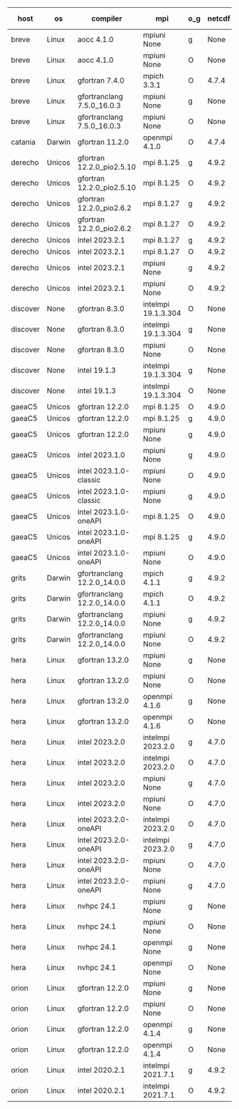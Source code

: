 

| host     | os       | compiler                              | mpi                      | o_g        | netcdf        | build       | u_pass          | u_fail          | s_pass            | s_fail            | e_pass             | e_fail             | nuopc_pass       | nuopc_fail       | artifacts link          |
|----------|----------|---------------------------------------|--------------------------|------------|---------------|-------------|-----------------|-----------------|-------------------|-------------------|--------------------|--------------------|------------------|------------------|-------------------------|
| breve | Linux | aocc 4.1.0 | mpiuni None  | g | None  | PASS | 12502 | 26 | 9 | 0 | 44 | 0 | None | None | <a href="https://github.com/esmf-org/esmf-test-artifacts/tree/425da2efe9e2968d01e22d2c39fbf33bcf8b0bee/develop/aocc/4.1.0/g/mpiuni/None" target="_blank">425da2e</a> | 
| breve | Linux | aocc 4.1.0 | mpiuni None  | O | None  | PASS | 12502 | 26 | 9 | 0 | 44 | 0 | None | None | <a href="https://github.com/esmf-org/esmf-test-artifacts/tree/661520a056e3a1882453509b3c50a7d3cf6e1535/develop/aocc/4.1.0/O/mpiuni/None" target="_blank">661520a</a> | 
| breve | Linux | gfortran 7.4.0 | mpich 3.3.1  | O | 4.7.4  | PASS | 14198 | 0 | 51 | 0 | 81 | 0 | 56 | 0 | <a href="https://github.com/esmf-org/esmf-test-artifacts/tree/700583a5acd1d97a490b5bafda659f0495b89a07/develop/gfortran/7.4.0/O/mpich/3.3.1" target="_blank">700583a</a> | 
| breve | Linux | gfortranclang 7.5.0_16.0.3 | mpiuni None  | g | None  | PASS | 12528 | 0 | 9 | 0 | 44 | 0 | None | None | <a href="https://github.com/esmf-org/esmf-test-artifacts/tree/7555180ade068de052f9a44adca80f897aefaba1/develop/gfortranclang/7.5.0_16.0.3/g/mpiuni/None" target="_blank">7555180</a> | 
| breve | Linux | gfortranclang 7.5.0_16.0.3 | mpiuni None  | O | None  | PASS | 12528 | 0 | 9 | 0 | 44 | 0 | None | None | <a href="https://github.com/esmf-org/esmf-test-artifacts/tree/79e09efce591ef69d189bfac91885ecc78a536d1/develop/gfortranclang/7.5.0_16.0.3/O/mpiuni/None" target="_blank">79e09ef</a> | 
| catania | Darwin | gfortran 11.2.0 | openmpi 4.1.0  | O | 4.7.4  | PASS | 14195 | 3 | 51 | 0 | 81 | 0 | 56 | 0 | <a href="https://github.com/esmf-org/esmf-test-artifacts/tree/57dcd47b79ef13570d052d5b0096bb3857e55455/develop/gfortran/11.2.0/O/openmpi/4.1.0" target="_blank">57dcd47</a> | 
| derecho | Unicos | gfortran 12.2.0_pio2.5.10 | mpi 8.1.25  | g | 4.9.2  | PASS | None | None | None | None | None | None | None | None | <a href="https://github.com/esmf-org/esmf-test-artifacts/tree/9a4017a099148d9830e1377bbfd66ec997f887c1/develop/gfortran/12.2.0_pio2.5.10/g/mpi/8.1.25" target="_blank">9a4017a</a> | 
| derecho | Unicos | gfortran 12.2.0_pio2.5.10 | mpi 8.1.25  | O | 4.9.2  | PASS | None | None | None | None | None | None | None | None | <a href="https://github.com/esmf-org/esmf-test-artifacts/tree/89ff611f8d5bc00127eb3a307ac97c8ac24fcc14/develop/gfortran/12.2.0_pio2.5.10/O/mpi/8.1.25" target="_blank">89ff611</a> | 
| derecho | Unicos | gfortran 12.2.0_pio2.6.2 | mpi 8.1.27  | g | 4.9.2  | PASS | None | None | None | None | None | None | None | None | <a href="https://github.com/esmf-org/esmf-test-artifacts/tree/851804c6529e9cbce031dea018d8dcaf469bc21a/develop/gfortran/12.2.0_pio2.6.2/g/mpi/8.1.27" target="_blank">851804c</a> | 
| derecho | Unicos | gfortran 12.2.0_pio2.6.2 | mpi 8.1.27  | O | 4.9.2  | PASS | None | None | None | None | None | None | None | None | <a href="https://github.com/esmf-org/esmf-test-artifacts/tree/a85df3994d908870d9551534d6465cb7a87246d8/develop/gfortran/12.2.0_pio2.6.2/O/mpi/8.1.27" target="_blank">a85df39</a> | 
| derecho | Unicos | intel 2023.2.1 | mpi 8.1.27  | g | 4.9.2  | PASS | None | None | None | None | None | None | None | None | <a href="https://github.com/esmf-org/esmf-test-artifacts/tree/d4c5261f615a36b19382776a98b181b0f6b0e08f/develop/intel/2023.2.1/g/mpi/8.1.27" target="_blank">d4c5261</a> | 
| derecho | Unicos | intel 2023.2.1 | mpi 8.1.27  | O | 4.9.2  | PASS | None | None | None | None | None | None | None | None | <a href="https://github.com/esmf-org/esmf-test-artifacts/tree/96ec8229550a79ab01f3c393b3616d2cc34d2224/develop/intel/2023.2.1/O/mpi/8.1.27" target="_blank">96ec822</a> | 
| derecho | Unicos | intel 2023.2.1 | mpiuni None  | g | 4.9.2  | PASS | None | None | None | None | None | None | None | None | <a href="https://github.com/esmf-org/esmf-test-artifacts/tree/000fb96d2cba303e68ac2febc5d5a06d98e38979/develop/intel/2023.2.1/g/mpiuni/None" target="_blank">000fb96</a> | 
| derecho | Unicos | intel 2023.2.1 | mpiuni None  | O | 4.9.2  | PASS | None | None | None | None | None | None | None | None | <a href="https://github.com/esmf-org/esmf-test-artifacts/tree/af89933fc1a19213cfafbd2d252ec91d5bba66be/develop/intel/2023.2.1/O/mpiuni/None" target="_blank">af89933</a> | 
| discover | None | gfortran 8.3.0 | intelmpi 19.1.3.304  | O | None  | FAIL | None | None | None | None | None | None | None | None | <a href="https://github.com/esmf-org/esmf-test-artifacts/tree/8b81bd7b2f6b8603f581e6824d97ac03b5aa2a6a/develop/gfortran/8.3.0/O/intelmpi/19.1.3.304" target="_blank">8b81bd7</a> | 
| discover | None | gfortran 8.3.0 | intelmpi 19.1.3.304  | g | None  | FAIL | None | None | None | None | None | None | None | None | <a href="https://github.com/esmf-org/esmf-test-artifacts/tree/fd28e4e35f4a119309f39a5cc23ab35dec43828a/develop/gfortran/8.3.0/g/intelmpi/19.1.3.304" target="_blank">fd28e4e</a> | 
| discover | None | gfortran 8.3.0 | mpiuni None  | O | None  | FAIL | None | None | None | None | None | None | None | None | <a href="https://github.com/esmf-org/esmf-test-artifacts/tree/31e23e716e643d1f5c37dd8252fa8e90e28f0971/develop/gfortran/8.3.0/O/mpiuni/None" target="_blank">31e23e7</a> | 
| discover | None | intel 19.1.3 | intelmpi 19.1.3.304  | g | None  | FAIL | None | None | None | None | None | None | None | None | <a href="https://github.com/esmf-org/esmf-test-artifacts/tree/f97ceccf5244c025bb4f931060d798c71969a223/develop/intel/19.1.3/g/intelmpi/19.1.3.304" target="_blank">f97cecc</a> | 
| discover | None | intel 19.1.3 | intelmpi 19.1.3.304  | O | None  | FAIL | None | None | None | None | None | None | None | None | <a href="https://github.com/esmf-org/esmf-test-artifacts/tree/9bb1ed3cc7494d8a69928dd32ad2112c676b3a38/develop/intel/19.1.3/O/intelmpi/19.1.3.304" target="_blank">9bb1ed3</a> | 
| gaeaC5 | Unicos | gfortran 12.2.0 | mpi 8.1.25  | O | 4.9.0  | PASS | None | None | None | None | None | None | None | None | <a href="https://github.com/esmf-org/esmf-test-artifacts/tree/3fe0d120b1e0b7ce901293f1d37ba48a2f0af083/develop/gfortran/12.2.0/O/mpi/8.1.25" target="_blank">3fe0d12</a> | 
| gaeaC5 | Unicos | gfortran 12.2.0 | mpi 8.1.25  | g | 4.9.0  | PASS | None | None | None | None | None | None | None | None | <a href="https://github.com/esmf-org/esmf-test-artifacts/tree/be753b17c8b3ad81ccd986f6cdc0cb58d57b43e0/develop/gfortran/12.2.0/g/mpi/8.1.25" target="_blank">be753b1</a> | 
| gaeaC5 | Unicos | gfortran 12.2.0 | mpiuni None  | g | 4.9.0  | PASS | None | None | None | None | None | None | None | None | <a href="https://github.com/esmf-org/esmf-test-artifacts/tree/bd8da96f38b91cbfc749b96651515710c88d452b/develop/gfortran/12.2.0/g/mpiuni/None" target="_blank">bd8da96</a> | 
| gaeaC5 | Unicos | intel 2023.1.0 | mpiuni None  | g | 4.9.0  | PASS | None | None | None | None | None | None | None | None | <a href="https://github.com/esmf-org/esmf-test-artifacts/tree/41509456597df064881a03f5ae9bee4021e53aa2/develop/intel/2023.1.0/g/mpiuni/None" target="_blank">4150945</a> | 
| gaeaC5 | Unicos | intel 2023.1.0-classic | mpiuni None  | O | 4.9.0  | PASS | None | None | None | None | None | None | None | None | <a href="https://github.com/esmf-org/esmf-test-artifacts/tree/4493c4484cfb3d4ec3b715251c47c3411867cf78/develop/intel/2023.1.0-classic/O/mpiuni/None" target="_blank">4493c44</a> | 
| gaeaC5 | Unicos | intel 2023.1.0-classic | mpiuni None  | g | 4.9.0  | PASS | None | None | None | None | None | None | None | None | <a href="https://github.com/esmf-org/esmf-test-artifacts/tree/f0aa54cbbb575cefc7c1d59dd0593f3f65a6f3de/develop/intel/2023.1.0-classic/g/mpiuni/None" target="_blank">f0aa54c</a> | 
| gaeaC5 | Unicos | intel 2023.1.0-oneAPI | mpi 8.1.25  | O | 4.9.0  | PASS | None | None | None | None | None | None | None | None | <a href="https://github.com/esmf-org/esmf-test-artifacts/tree/aff352a76be50f055129709f7f230fd139b16530/develop/intel/2023.1.0-oneAPI/O/mpi/8.1.25" target="_blank">aff352a</a> | 
| gaeaC5 | Unicos | intel 2023.1.0-oneAPI | mpi 8.1.25  | g | 4.9.0  | PASS | None | None | None | None | None | None | None | None | <a href="https://github.com/esmf-org/esmf-test-artifacts/tree/dbb1ff18962a44a0d1fd2549d5574b684210b299/develop/intel/2023.1.0-oneAPI/g/mpi/8.1.25" target="_blank">dbb1ff1</a> | 
| gaeaC5 | Unicos | intel 2023.1.0-oneAPI | mpiuni None  | O | 4.9.0  | PASS | None | None | None | None | None | None | None | None | <a href="https://github.com/esmf-org/esmf-test-artifacts/tree/7d96a1c7509e7f13d8ca453cb8d24c06b85c2b0f/develop/intel/2023.1.0-oneAPI/O/mpiuni/None" target="_blank">7d96a1c</a> | 
| grits | Darwin | gfortranclang 12.2.0_14.0.0 | mpich 4.1.1  | g | 4.9.2  | PASS | 14198 | 0 | 51 | 0 | 81 | 0 | 43 | 13 | <a href="https://github.com/esmf-org/esmf-test-artifacts/tree/9e4f27c817f4bdc6711a226bfdf2236d08fe53b7/develop/gfortranclang/12.2.0_14.0.0/g/mpich/4.1.1" target="_blank">9e4f27c</a> | 
| grits | Darwin | gfortranclang 12.2.0_14.0.0 | mpich 4.1.1  | O | 4.9.2  | PASS | 14198 | 0 | 51 | 0 | 81 | 0 | 44 | 12 | <a href="https://github.com/esmf-org/esmf-test-artifacts/tree/4b325f1f2d013378ba4fb1d1e591a0e8db1518bf/develop/gfortranclang/12.2.0_14.0.0/O/mpich/4.1.1" target="_blank">4b325f1</a> | 
| grits | Darwin | gfortranclang 12.2.0_14.0.0 | mpiuni None  | g | 4.9.2  | PASS | 12528 | 0 | 9 | 0 | 44 | 0 | None | None | <a href="https://github.com/esmf-org/esmf-test-artifacts/tree/9fda955248b3b1494ca98865f2ca311f2fc05435/develop/gfortranclang/12.2.0_14.0.0/g/mpiuni/None" target="_blank">9fda955</a> | 
| grits | Darwin | gfortranclang 12.2.0_14.0.0 | mpiuni None  | O | 4.9.2  | PASS | 12528 | 0 | 9 | 0 | 44 | 0 | None | None | <a href="https://github.com/esmf-org/esmf-test-artifacts/tree/e89fac2ec7529fa1c624127f883f7f5034fe5268/develop/gfortranclang/12.2.0_14.0.0/O/mpiuni/None" target="_blank">e89fac2</a> | 
| hera | Linux | gfortran 13.2.0 | mpiuni None  | g | None  | PASS | 12528 | 0 | 9 | 0 | 44 | 0 | None | None | <a href="https://github.com/esmf-org/esmf-test-artifacts/tree/20fefdaf25b35070dcd9ae147698b4172dc5c872/develop/gfortran/13.2.0/g/mpiuni/None" target="_blank">20fefda</a> | 
| hera | Linux | gfortran 13.2.0 | mpiuni None  | O | None  | PASS | 12528 | 0 | 9 | 0 | 44 | 0 | None | None | <a href="https://github.com/esmf-org/esmf-test-artifacts/tree/97b9800ff201fd4d88d2a2bdf5172c29d5ae9ac4/develop/gfortran/13.2.0/O/mpiuni/None" target="_blank">97b9800</a> | 
| hera | Linux | gfortran 13.2.0 | openmpi 4.1.6  | g | None  | PASS | None | None | None | None | None | None | None | None | <a href="https://github.com/esmf-org/esmf-test-artifacts/tree/6f832457650aefffb430038bf0760dcecac61950/develop/gfortran/13.2.0/g/openmpi/4.1.6" target="_blank">6f83245</a> | 
| hera | Linux | gfortran 13.2.0 | openmpi 4.1.6  | O | None  | PASS | 14198 | 0 | 51 | 0 | 81 | 0 | 56 | 0 | <a href="https://github.com/esmf-org/esmf-test-artifacts/tree/dc092c770017c602296b434537f36b613ab4fdc8/develop/gfortran/13.2.0/O/openmpi/4.1.6" target="_blank">dc092c7</a> | 
| hera | Linux | intel 2023.2.0 | intelmpi 2023.2.0  | g | 4.7.0  | PASS | None | None | None | None | None | None | 0 | 56 | <a href="https://github.com/esmf-org/esmf-test-artifacts/tree/866b45e7a2b72b05d0f14698625900f33f80f911/develop/intel/2023.2.0/g/intelmpi/2023.2.0" target="_blank">866b45e</a> | 
| hera | Linux | intel 2023.2.0 | intelmpi 2023.2.0  | O | 4.7.0  | PASS | None | None | None | None | None | None | 0 | 56 | <a href="https://github.com/esmf-org/esmf-test-artifacts/tree/886d853895ea5e67be91c60d0324483045d56e9e/develop/intel/2023.2.0/O/intelmpi/2023.2.0" target="_blank">886d853</a> | 
| hera | Linux | intel 2023.2.0 | mpiuni None  | g | 4.7.0  | PASS | None | None | None | None | None | None | None | None | <a href="https://github.com/esmf-org/esmf-test-artifacts/tree/371c525d9f91367bc516bae39d43a17a10b9dc8e/develop/intel/2023.2.0/g/mpiuni/None" target="_blank">371c525</a> | 
| hera | Linux | intel 2023.2.0 | mpiuni None  | O | 4.7.0  | PASS | None | None | None | None | None | None | None | None | <a href="https://github.com/esmf-org/esmf-test-artifacts/tree/8624690ab91dd8f2d505ad72efb559ebed1ef19a/develop/intel/2023.2.0/O/mpiuni/None" target="_blank">8624690</a> | 
| hera | Linux | intel 2023.2.0-oneAPI | intelmpi 2023.2.0  | O | 4.7.0  | PASS | None | None | None | None | None | None | 0 | 56 | <a href="https://github.com/esmf-org/esmf-test-artifacts/tree/51e3281afff45edb9571ffca2eef2531f7f1f68c/develop/intel/2023.2.0-oneAPI/O/intelmpi/2023.2.0" target="_blank">51e3281</a> | 
| hera | Linux | intel 2023.2.0-oneAPI | intelmpi 2023.2.0  | g | 4.7.0  | PASS | None | None | None | None | None | None | 0 | 56 | <a href="https://github.com/esmf-org/esmf-test-artifacts/tree/f833a01c460e6627258c8b10f604eb0e7c6fa23e/develop/intel/2023.2.0-oneAPI/g/intelmpi/2023.2.0" target="_blank">f833a01</a> | 
| hera | Linux | intel 2023.2.0-oneAPI | mpiuni None  | O | 4.7.0  | PASS | None | None | None | None | None | None | None | None | <a href="https://github.com/esmf-org/esmf-test-artifacts/tree/2344580b589c082657495c1fc5d704bc780c489d/develop/intel/2023.2.0-oneAPI/O/mpiuni/None" target="_blank">2344580</a> | 
| hera | Linux | intel 2023.2.0-oneAPI | mpiuni None  | g | 4.7.0  | PASS | None | None | None | None | None | None | None | None | <a href="https://github.com/esmf-org/esmf-test-artifacts/tree/2523ca517ef606221a6fea259507c09fbe6aad67/develop/intel/2023.2.0-oneAPI/g/mpiuni/None" target="_blank">2523ca5</a> | 
| hera | Linux | nvhpc 24.1 | mpiuni None  | g | None  | PASS | None | None | None | None | None | None | None | None | <a href="https://github.com/esmf-org/esmf-test-artifacts/tree/650075b21c7365d891d12cb1ed2d9e2aeee23d1d/develop/nvhpc/24.1/g/mpiuni/None" target="_blank">650075b</a> | 
| hera | Linux | nvhpc 24.1 | mpiuni None  | O | None  | PASS | None | None | None | None | None | None | None | None | <a href="https://github.com/esmf-org/esmf-test-artifacts/tree/060b667e7ecab169796acac61a404ec766c9b6d7/develop/nvhpc/24.1/O/mpiuni/None" target="_blank">060b667</a> | 
| hera | Linux | nvhpc 24.1 | openmpi None  | g | None  | PASS | None | None | None | None | None | None | None | None | <a href="https://github.com/esmf-org/esmf-test-artifacts/tree/f411dbaa52296998a67da2d1f2560b4c45ddf3ce/develop/nvhpc/24.1/g/openmpi/None" target="_blank">f411dba</a> | 
| hera | Linux | nvhpc 24.1 | openmpi None  | O | None  | PASS | None | None | None | None | None | None | None | None | <a href="https://github.com/esmf-org/esmf-test-artifacts/tree/d085f0f962a0d1138c2a24825a5e9f8c031e2cd4/develop/nvhpc/24.1/O/openmpi/None" target="_blank">d085f0f</a> | 
| orion | Linux | gfortran 12.2.0 | mpiuni None  | g | None  | PASS | None | None | None | None | None | None | None | None | <a href="https://github.com/esmf-org/esmf-test-artifacts/tree/bd5d6ccf782b4c6601097fcaae3177d01eb2116c/develop/gfortran/12.2.0/g/mpiuni/None" target="_blank">bd5d6cc</a> | 
| orion | Linux | gfortran 12.2.0 | mpiuni None  | O | None  | PASS | None | None | None | None | None | None | None | None | <a href="https://github.com/esmf-org/esmf-test-artifacts/tree/fbfa602f7e45f9a5bca00e1203dbb6322582b389/develop/gfortran/12.2.0/O/mpiuni/None" target="_blank">fbfa602</a> | 
| orion | Linux | gfortran 12.2.0 | openmpi 4.1.4  | g | None  | PASS | None | None | None | None | None | None | None | None | <a href="https://github.com/esmf-org/esmf-test-artifacts/tree/9e442206197964262439f844a2b547a91dbb0733/develop/gfortran/12.2.0/g/openmpi/4.1.4" target="_blank">9e44220</a> | 
| orion | Linux | gfortran 12.2.0 | openmpi 4.1.4  | O | None  | PASS | None | None | None | None | None | None | None | None | <a href="https://github.com/esmf-org/esmf-test-artifacts/tree/f4f86f28d0e3663b88278135935f3687579ae8f7/develop/gfortran/12.2.0/O/openmpi/4.1.4" target="_blank">f4f86f2</a> | 
| orion | Linux | intel 2020.2.1 | intelmpi 2021.7.1  | g | 4.9.2  | PASS | None | None | None | None | None | None | None | None | <a href="https://github.com/esmf-org/esmf-test-artifacts/tree/d5be5eed77a5e9c4498e90072b85c669c9168fe8/develop/intel/2020.2.1/g/intelmpi/2021.7.1" target="_blank">d5be5ee</a> | 
| orion | Linux | intel 2020.2.1 | intelmpi 2021.7.1  | O | 4.9.2  | PASS | None | None | None | None | None | None | None | None | <a href="https://github.com/esmf-org/esmf-test-artifacts/tree/229af4a475c2bdfa81149ea68202c46c0f2fce94/develop/intel/2020.2.1/O/intelmpi/2021.7.1" target="_blank">229af4a</a> | 
